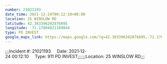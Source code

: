 ```yaml
---
number: 21021193
date_time: 2021-12-24T00:12:10+00:00
location: 25 WINSLOW RD
latitude: 42.383396202876895
longitude: -71.17804821169844
type: PD INVEST
google_maps_link: https://maps.google.com/?q=42.383396202876895,-71.17804821169844
---
```


;;;Incident #: 21021193     Date: 2021‐12‐24 00:12:10     Type: 911 PD INVEST;;;;;;Location: 25 WINSLOW RD;;;
